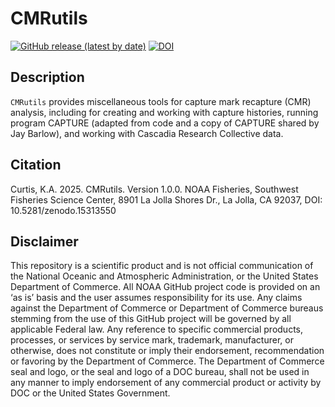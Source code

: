 # CMRutils

<!-- badges: start -->

[![GitHub release (latest by
date)](https://img.shields.io/github/v/release/kacurtis/CMRutils)](https://github.com/kacurtis/CMRutils/releases)
[![DOI](https://zenodo.org/badge/DOI/10.5281/zenodo.15313551.svg)](https://doi.org/10.5281/zenodo.15313550)
<!-- badges: end -->

## Description

`CMRutils` provides miscellaneous tools for capture mark recapture (CMR) 
analysis, including for creating and working with capture histories, running 
program CAPTURE (adapted from code and a copy of CAPTURE shared by Jay Barlow), 
and working with Cascadia Research Collective data.

## Citation

Curtis, K.A. 2025. CMRutils. Version 1.0.0. NOAA Fisheries, Southwest Fisheries Science Center, 8901 La Jolla Shores Dr., La Jolla, CA 92037, DOI: 10.5281/zenodo.15313550

## Disclaimer

This repository is a scientific product and is not official communication of the National Oceanic and Atmospheric Administration, or the United States Department of Commerce. All NOAA GitHub project code is provided on an ‘as is’ basis and the user assumes responsibility for its use. Any claims against the Department of Commerce or Department of Commerce bureaus stemming from the use of this GitHub project will be governed by all applicable Federal law. Any reference to specific commercial products, processes, or services by service mark, trademark, manufacturer, or otherwise, does not constitute or imply their endorsement, recommendation or favoring by the Department of Commerce. The Department of Commerce seal and logo, or the seal and logo of a DOC bureau, shall not be used in any manner to imply endorsement of any commercial product or activity by DOC or the United States Government.

